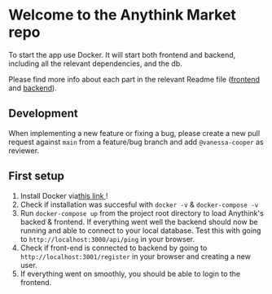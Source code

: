 # Welcome to the Anythink Market repo

To start the app use Docker. It will start both frontend and backend, including all the relevant dependencies, and the db.

Please find more info about each part in the relevant Readme file ([frontend](frontend/readme.md) and [backend](backend/README.md)).

## Development

When implementing a new feature or fixing a bug, please create a new pull request against `main` from a feature/bug branch and add `@vanessa-cooper` as reviewer.

## First setup

1. Install Docker via[this link ](https://docs.docker.com/get-docker/)!
2. Check if installation was succesful with `docker -v` & `docker-compose -v`
3. Run `docker-compose up` from the project root directory to load Anythink's backed & frontend.
   If everything went well the backend should now be running and able to connect to your local database.
   Test this with going to `http://localhost:3000/api/ping` in your browser.
4. Check if front-end is connected to backend by going to `http://localhost:3001/register` in your browser and creating a new user.
5. If everything went on smoothly, you should be able to login to the frontend.
